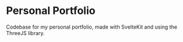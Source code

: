 # Personal Portfolio
Codebase for my personal portfolio, made with SvelteKit and using the ThreeJS library.
